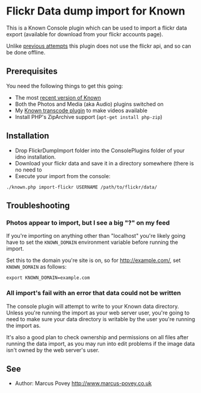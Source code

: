 Flickr Data dump import for Known 
=================================

This is a Known Console plugin which can be used to import a flickr data export (available for download from your flickr accounts page).

Unlike [previous attempts](https://github.com/mapkyca/KnownFlickrImport) this plugin does not use the flickr api, and so can be done offline.

## Prerequisites

You need the following things to get this going:

* The most [recent version of Known](https://www.marcus-povey.co.uk/known/)
* Both the Photos and Media (aka Audio) plugins switched on
* My [Known transcode plugin](https://github.com/mapkyca/KnownVideoTranscode) to make videos available
* Install PHP's ZipArchive support (```apt-get install php-zip```)

## Installation

* Drop FlickrDumpImport folder into the ConsolePlugins folder of your idno installation.
* Download your flickr data and save it in a directory somewhere (there is no need to
* Execute your import from the console:

```
./known.php import-flickr USERNAME /path/to/flickr/data/
```

## Troubleshooting

### Photos appear to import, but I see a big "?" on my feed

If you're importing on anything other than "localhost" you're likely going have to set the ```KNOWN_DOMAIN``` environment variable before running the import.

Set this to the domain you're site is on, so for http://example.com/, set ```KNOWN_DOMAIN``` as follows:

```
export KNOWN_DOMAIN=example.com
```

### All import's fail with an error that data could not be written

The console plugin will attempt to write to your Known data directory. Unless you're running the import as your web server user, you're going to need to make sure your data directory is writable by the user you're running the import as.

It's also a good plan to check ownership and permissions on all files after running the data import, as you may run into edit problems if the image data isn't owned by the web server's user.


## See
 * Author: Marcus Povey <http://www.marcus-povey.co.uk> 


